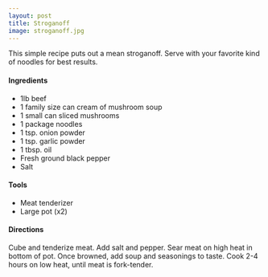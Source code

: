 ```yaml
---
layout: post
title: Stroganoff
image: stroganoff.jpg
---
```


This simple recipe puts out a mean stroganoff. Serve with your favorite kind of noodles for best results. 


#### Ingredients
- 1lb beef 
- 1 family size can cream of mushroom soup
- 1 small can sliced mushrooms
- 1 package noodles
- 1 tsp. onion powder
- 1 tsp. garlic powder
- 1 tbsp. oil
- Fresh ground black pepper
- Salt
 
#### Tools

- Meat tenderizer
- Large pot (x2)
 
#### Directions

Cube and tenderize meat. Add salt and pepper. Sear meat on high heat in bottom of pot. Once browned, add soup and seasonings to taste. Cook 2-4 hours on low heat, until meat is fork-tender. 